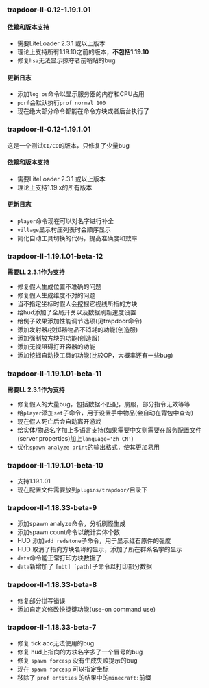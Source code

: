 ### trapdoor-ll-0.12-1.19.1.01

#### 依赖和版本支持

- 需要LiteLoader 2.3.1 或以上版本
- 理论上支持所有1.19.10之前的版本，**不包括1.19.10**
- 修复`hsa`无法显示掠夺者前哨站的bug

#### 更新日志
- 添加`log os`命令以显示服务器的内存和CPU占用
- `porf`会默认执行`prof normal 100`
- 现在绝大部分命令都能在命令方块或者后台执行了

### trapdoor-ll-0.12-1.19.1.01

这是一个测试`CI/CD`的版本，只修复了少量bug

#### 依赖和版本支持

- 需要LiteLoader 2.3.1 或以上版本
- 理论上支持1.19.x的所有版本

#### 更新日志

- `player`命令现在可以对名字进行补全
- `village`显示村庄列表时会顺序显示
- 简化自动工具切换的代码，提高准确度和效率

### trapdoor-ll-1.19.1.01-beta-12

**需要LL 2.3.1作为支持**

- 修复假人生成位置不准确的问题
- 修复假人生成维度不对的问题
- 当不指定坐标时假人会挖掘它视线所指的方块
- 给hud添加了全局开关以及数据刷新速度设置
- 给例子效果添加性能调节选项(见trapdoor命令)
- 添加发射器/投掷器物品不消耗的功能(创造服)
- 添加强制放方块的功能(创造服)
- 添加无视阻碍打开容器的功能
- 添加挖掘自动换工具的功能(比较OP，大概率还有一些bug)

### trapdoor-ll-1.19.1.01-beta-11

**需要LL 2.3.1作为支持**

- 修复假人的大量bug，包括数据不匹配，崩服，部分指令无效等等
- 给`player`添加`set`子命令，用于设置手中物品(会自动在背包中查询)
- 现在假人死亡后会自动离开游戏
- 给实体/物品名字加上多语言支持(如果需要中文则需要在服务配置文件(server.properties)加上`language='zh_CN'`)
- 优化`spawn analyze print`的输出格式，使其更加易用

### trapdoor-ll-1.19.1.01-beta-10

- 支持1.19.1.01
- 现在配置文件需要放到`plugins/trapdoor/`目录下

### trapdoor-ll-1.18.33-beta-9

- 添加spawn analyze命令，分析刷怪生成
- 添加spawn count命令以统计实体个数
- HUD 添加`add redstone`子命令，用于显示红石原件的强度
- HUD 取消了指向方块名称的显示，添加了所在群系名字的显示
- `data`命令能正常打印方块数据了
- `data`新增加了 `[nbt] [path]`子命令以打印部分数据

### trapdoor-ll-1.18.33-beta-8

- 修复部分拼写错误
- 添加自定义修改快捷键功能(use-on command use)

### trapdoor-ll-1.18.33-beta-7

- 修复 tick acc无法使用的bug
- 修复 hud上指向的方块名字多了一个冒号的bug
- 修复 `spawn forcesp` 没有生成失败提示的bug
- 现在 `spawn forcesp` 可以指定坐标
- 移除了 `prof entities` 的结果中的`minecraft:`前缀
